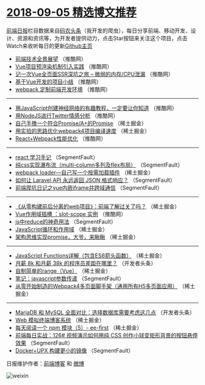 # [2018-09-05 精选博文推荐](http://hao.caibaojian.com/date/2018/09/05)

[前端日报](http://caibaojian.com/c/news)栏目数据来自[码农头条](http://hao.caibaojian.com/)（我开发的爬虫），每日分享前端、移动开发、设计、资源和资讯等，为开发者提供动力，点击Star按钮来关注这个项目，点击Watch来收听每日的更新[Github主页](https://github.com/kujian/frontendDaily)
* [前端技术全景展望](http://hao.caibaojian.com/85305.html) （推酷网）
* [Vue项目预渲染机制引入实践](http://hao.caibaojian.com/85312.html) （推酷网）
* [记一次Vue全页面SSR深坑之旅 &#8211; 微弱的内存/CPU泄漏](http://hao.caibaojian.com/85309.html) （推酷网）
* [基于Vue开发的项目小结](http://hao.caibaojian.com/85304.html) （推酷网）
* [webpack 定制前端开发环境](http://hao.caibaojian.com/85299.html) （推酷网）

***
* [用JavaScript创建神经网络的有趣教程，一定要让你知道](http://hao.caibaojian.com/85300.html) （推酷网）
* [用NodeJS进行Twitter情感分析](http://hao.caibaojian.com/85306.html) （推酷网）
* [自己手撸一个符合Promise/A+的Promise](http://hao.caibaojian.com/85242.html) （稀土掘金）
* [用实验的思路优化webpack4项目编译速度](http://hao.caibaojian.com/85243.html) （稀土掘金）
* [React+Webpack性能优化](http://hao.caibaojian.com/85310.html) （推酷网）

***
* [react 学习手记](http://hao.caibaojian.com/85222.html) （SegmentFault）
* [纯css实现瀑布流（multi-column多列及flex布局）](http://hao.caibaojian.com/85223.html) （SegmentFault）
* [webpack loader—自己写一个按需加载插件](http://hao.caibaojian.com/85236.html) （稀土掘金）
* [如何让 Laravel API 永远返回 JSON 格式响应？](http://hao.caibaojian.com/85224.html) （SegmentFault）
* [前端爬坑日记之vue内嵌iframe并跨域通信](http://hao.caibaojian.com/85225.html) （SegmentFault）

***
* [《从零构建前后分离的web项目》：前端了解过关了吗？](http://hao.caibaojian.com/85234.html) （稀土掘金）
* [Vue作用域插槽 ：slot-scope 实例](http://hao.caibaojian.com/85307.html) （推酷网）
* [js中reduce的神奇用法](http://hao.caibaojian.com/85216.html) （SegmentFault）
* [JavaScript循环和作用域](http://hao.caibaojian.com/85229.html) （稀土掘金）
* [架构思维实现promise，大爷，来瞅瞅](http://hao.caibaojian.com/85244.html) （稀土掘金）

***
* [JavaScript Functions详解（包含ES6箭头函数）](http://hao.caibaojian.com/85230.html) （稀土掘金）
* [月薪 8k 和月薪 38k 的程序员差距在哪里？](http://hao.caibaojian.com/85260.html) （开发者头条）
* [自制简单的range（Vue）](http://hao.caibaojian.com/85238.html) （稀土掘金）
* [笔记：javascript参数传递](http://hao.caibaojian.com/85226.html) （SegmentFault）
* [从零开始制造的Webpack4多页面脚手架（通用所有H5多页面应用）](http://hao.caibaojian.com/85239.html) （稀土掘金）

***
* [MariaDB 和 MySQL 全面对比：选择数据库需要考虑这几点](http://hao.caibaojian.com/85263.html) （开发者头条）
* [Web 模拟终端博客系统](http://hao.caibaojian.com/85240.html) （稀土掘金）
* [每天阅读一个 npm 模块（5）- ee-first](http://hao.caibaojian.com/85241.html) （稀土掘金）
* [前端每日实战：126# 视频演示如何用纯 CSS 创作小球变矩形背景的按钮悬停效果](http://hao.caibaojian.com/85220.html) （SegmentFault）
* [Docker+UPX 构建更小的镜像](http://hao.caibaojian.com/85221.html) （SegmentFault）

日报维护作者：[前端博客](http://caibaojian.com/) 和 [微博](http://caibaojian.com/go/weibo)

![weixin](https://user-images.githubusercontent.com/3055447/38468989-651132ac-3b80-11e8-8e6b-15122322a9d7.png)